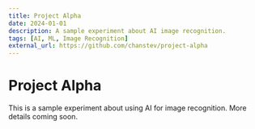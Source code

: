 ```yaml
---
title: Project Alpha
date: 2024-01-01
description: A sample experiment about AI image recognition.
tags: [AI, ML, Image Recognition]
external_url: https://github.com/chanstev/project-alpha
---
```


# Project Alpha

This is a sample experiment about using AI for image recognition. More details coming soon. 